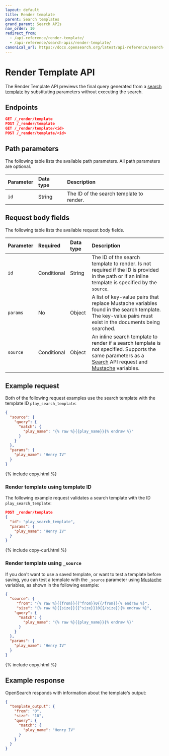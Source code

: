 ```yaml
---
layout: default
title: Render template
parent: Search templates
grand_parent: Search APIs
nav_order: 10
redirect_from:
  - /api-reference/render-template/
  - /api-reference/search-apis/render-template/
canonical_url: https://docs.opensearch.org/latest/api-reference/search-apis/search-template/render-template/
---
```


# Render Template API

The Render Template API previews the final query generated from a [search template]({{site.url}}{{site.baseurl}}/search-plugins/search-template/) by substituting parameters without executing the search.

## Endpoints

```json
GET /_render/template
POST /_render/template
GET /_render/template/<id>
POST /_render/template/<id>
```

## Path parameters

The following table lists the available path parameters. All path parameters are optional.

| Parameter | Data type | Description |
| :--- | :--- | :--- |
| `id` | String | The ID of the search template to render. |

## Request body fields

The following table lists the available request body fields.

| Parameter | Required | Data type | Description | 
| :--- | :--- | :--- | :--- |
| `id` | Conditional | String | The ID of the search template to render. Is not required if the ID is provided in the path or if an inline template is specified by the `source`. | 
| `params` | No | Object | A list of key-value pairs that replace Mustache variables found in the search template. The key-value pairs must exist in the documents being searched. |
| `source` | Conditional | Object | An inline search template to render if a search template is not specified. Supports the same parameters as a [Search]({{site.url}}{{site.baseurl}}/api-reference/search/) API request and [Mustache](https://mustache.github.io/mustache.5.html) variables. | 

## Example request

Both of the following request examples use the search template with the template ID `play_search_template`:

```json
{
  "source": {
    "query": {
      "match": {
        "play_name": "{% raw %}{{play_name}}{% endraw %}"
      }
    }
  },
  "params": {
    "play_name": "Henry IV"
  }
}
```
{% include copy.html %}

### Render template using template ID

The following example request validates a search template with the ID `play_search_template`:

```json
POST _render/template
{
  "id": "play_search_template",
  "params": {
    "play_name": "Henry IV"
  }
}
```
{% include copy-curl.html %}

### Render template using `_source`

If you don't want to use a saved template, or want to test a template before saving, you can test a template with the `_source` parameter using [Mustache](https://mustache.github.io/mustache.5.html) variables, as shown in the following example:

```json
{
  "source": {
     "from": "{% raw %}{{from}}{{^from}}0{{/from}}{% endraw %}",
     "size": "{% raw %}{{size}}{{^size}}10{{/size}}{% endraw %}",
    "query": {
      "match": {
        "play_name": "{% raw %}{{play_name}}{% endraw %}"
      }
    }
  },
  "params": {
    "play_name": "Henry IV"
  }
}
```
{% include copy.html %}

## Example response

OpenSearch responds with information about the template's output:

```json
{
  "template_output": {
    "from": "0",
    "size": "10",
    "query": {
      "match": {
        "play_name": "Henry IV"
      }
    }
  }
}
```